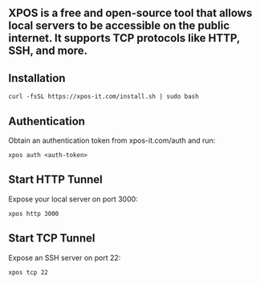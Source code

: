 ## XPOS is a free and open-source tool that allows local servers to be accessible on the public internet. It supports TCP protocols like HTTP, SSH, and more.


## Installation

```shell
curl -fsSL https://xpos-it.com/install.sh | sudo bash
```

## Authentication
Obtain an authentication token from xpos-it.com/auth and run:

```shell
xpos auth <auth-token>
```

## Start HTTP Tunnel
Expose your local server on port 3000:

```shell
xpos http 3000
```

## Start TCP Tunnel
Expose an SSH server on port 22:

```shell
xpos tcp 22
```
